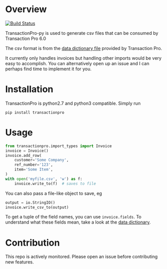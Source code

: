 # Overview

[![Build Status](https://travis-ci.org/wontonst/transactionpro-py.svg?branch=master)](https://travis-ci.org/wontonst/transactionpro-py)

TransactionPro-py is used to generate csv files that 
can be consumed by Transaction Pro 6.0

The csv format is from the [data dictionary file][1]
provided by Transaction Pro.

It currently only handles invoices but handling
other imports would be very easy to accomplish.
You can alternatively open up an issue and I can
perhaps find time to implement it for you.

# Installation

TransactionPro is python2.7 and python3 compatible.
Simply run

`pip install transactionpro`

# Usage

```python
from transactionpro.import_types import Invoice
invoice = Invoice()
invoice.add_row(
    customer='Some Company',
    ref_number='123',
    item='Some Item',
)
with open('myfile.csv', 'w') as f:
    invoice.write_to(f)  # saves to file
```

You can also pass a file-like object to save, eg

```python
output = io.StringIO()
invoice.write_csv_to(output)
```

To get a tuple of the field names, you can use
`invoice.fields`. To understand what these fields mean,
take a look at the [data dictionary][1].

# Contribution

This repo is actively monitored. Please open an
issue before contributing new features.

[1]: http://www.baystateconsulting.com/forum/forum_posts.asp?TID=338&title=tpi-field-listing-data-dictionary
